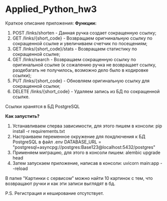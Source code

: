 # Applied_Python_hw3  

Краткое описание приложения:
__Функции:__
1) POST /links/shorten - Данная ручка создает сокращенную ссылку;
2) GET /links/{short_code} - Возвращаем оригнинальную ссылку по сокращенной ссылке и увеличиваем счетчик по посещениям;
3) GET /links/{short_code}/stats - Возвращаем статистику по сокращенной ссылке;
4) GET /links/search - Возвращаем сокращенную ссылку по оригинальной ссылке (к сожалению ручка не возвращает ссылку, раздебагать не получилось, возможно дело было в кодировке ссылки);
5) PUT /links/{short_code} - Обновляем оригинальную ссылку для сокращенной ссылки;
6) DELETE /links/{short_code} - Удаляем запись из БД по сокращенной ссылке.

Ссылки хранятся в БД PostgreSQL

__Как запустить?__
1) Устанавливаем сперва зависимости, для этого пишем в консоли:
  pip install -r requirements.txt
2) Настраиваем переменное окружение для покдлючения к БД PostgreSQL в файл .env
  DATABASE_URL = "postgresql+asyncpg://postgres:Base123@localhost:5432/postgres"
3) Применяем миграцию, для этого в консоли пишем:
   alembic upgrade head
4) Затем запускаем приложение, написав в консоли:
  uvicorn main:app --reload

В папке "Картинки с сервисом" можно найти 10 картинок с тем, что возвращают ручки и как эти записи выглядят в бд.

P.S. Регистрация и кеширование отсутствует.

